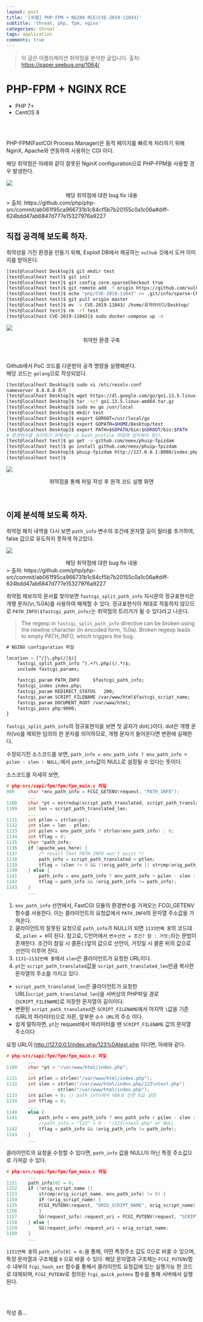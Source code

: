 ```yaml
---
layout: post
title: '[위협] PHP-FPM + NGINX RCE(CVE-2019-11043)'
subtitle: 'threat, php, fpm, nginx'
categories: threat
tags: application
comments: true
---
```


> 이 글은 어플리케이션 취약점을 분석한 글입니다. 출처: https://paper.seebug.org/1064/

# PHP-FPM + NGINX RCE

- PHP 7+
- CentOS 8

<br>
<br>

PHP-FPM(FastCGI Process Manager)은 동적 페이지를 빠르게 처리하기 위해 NginX, Apache와 연동하여 사용하는 CGI 이다.

해당 취약점은 아래와 같이 잘못된 NginX configuration으로 PHP-FPM을 사용할 경우 발생한다.

![](https://chanbin.github.io/assets/img/php-fpm/1.png)
<center>해당 취약점에 대한 bug fix 내용</center>
> 출처: https://github.com/php/php-src/commit/ab061f95ca966731b1c84cf5b7b20155c0a1c06a#diff-624bdd47ab6847d777e15327976a9227

## 직접 공격해 보도록 하자. 

취약성을 가진 환경을 만들기 위해, Exploit DB에서 제공하는 `vulhub` 깃에서 도커 이미지를 받아온다.

```bash
[test@localhost Desktop]$ git mkdir test
[test@localhost test]$ git init
[test@localhost test]$ git config core.sparseCheckout true
[test@localhost test]$ git remote add -f origin https://github.com/vulhub/vulhub
[test@localhost test]$ echo "php/CVE-2019-11043" >> .git/info/sparse-Checkout
[test@localhost test]$ git pull origin master
[test@localhost test]$ mv -v CVE-2019-11043/ /home/유저아이디/Desktop/
[test@localhost test]$ rm -rf test
[test@localhost CVE-2019-11043]$ sudo docker-compose up -d
```

![](https://chanbin.github.io/assets/img/php-fpm/2.png)
<center>취약한 환경 구축</center>

<br>
<br>

Github에서 PoC 코드를 다운받아 공격 명령을 실행해본다.<br>해당 코드는 `golang`으로 작성되었다.

```bash
[test@localhost Desktop]$ sudo vi /etc/resolv.conf
nameserver 8.8.8.8 추가
[test@localhost Desktop]$ wget https://dl.google.com/go/go1.13.5.linux-amd64.tar.gz
[test@localhost Desktop]$ tar -xzf go1.13.5.linux-amd64.tar.gz
[test@localhost Desktop]$ sudo mv go /usr/local
[test@localhost Desktop]$ mkdir test
[test@localhost Desktop]$ export GOROOT=/usr/local/go
[test@localhost Desktop]$ export GOPATH=$HOME/Desktop/test
[test@localhost Desktop]$ export PATH=$GOPATH/bin:$GOROOT/bin:$PATH
# 환경변수를 유지하기 위해서는 ~/.bash_profile 파일에 입력해야 한다.
[test@localhost test]$ go get -v github.com/neex/phuip-fpizdam
[test@localhost test]$ go install github.com/neex/phuip-fpizdam
[test@localhost Desktop]$ phuip-fpizdam http://127.0.0.1:8080/index.php
[test@localhost test]$ 
```

![](https://chanbin.github.io/assets/img/php-fpm/3.png)
<center>취약점을 통해 파일 작성 후 원격 코드 실행 화면</center>

<br>
<br>

## 이제 분석해 보도록 하자. 

취약점 패치 내역을 다시 보면 `path_info` 변수의 조건에 문자열 길이 필터를 추가하여, false 값으로 유도하지 못하게 하고있다.

![](https://chanbin.github.io/assets/img/php-fpm/1.png)
<center>해당 취약점에 대한 bug fix 내용</center>
> 출처: https://github.com/php/php-src/commit/ab061f95ca966731b1c84cf5b7b20155c0a1c06a#diff-624bdd47ab6847d777e15327976a9227

취약점 제보자의 문서를 찾아보면 `fastcgi_split_path_info` 지시문의 정규표현식은 개행 문자(\n,%0A)를 사용하여 해제할 수 있다. 정규표현식이 제대로 작동하지 않으므로 `PATH_INFO($fastcgi_path_info)`는 취약점의 트리거가 될 수 있다라고 나온다.

> The regexp in `fastcgi_split_path_info` directive can be broken using the newline character (in encoded form, %0a). Broken regexp leads to empty PATH_INFO, which triggers the bug.

```xml
# NGINX configuration 파일

location ~ [^/]\.php(/|$){
	fastcgi_split_path_info ^(.+?\.php)(/.*)$;
	include fastcgi_params;

	fastcgi_param PATH_INFO 	$fastcgi_path_info;
	fastcgi_index index.php;
	fastcgi_param REDIRECT_STATUS 	200;
	fastcgi_param SCRIPT_FILENAME /var/www/html$fastcgi_script_name;
	fastcgi_param DOCUMENT_ROOT /var/www/html;
	fastcgi_pass php:9000;
}
```
`fastcgi_split_path_info`의 정규표현식을 보면 첫 글자가 dot(.)이다. dot은 개행 문자(\n)를 제외한 임의의 한 문자를 의미하므로, 개행 문자가 들어온다면 변환에 실패한다.

수정되기전 소스코드를 보면, `path_info = env_path_info ? env_path_info + pilen - slen : NULL;`에서 `path_info`값이 NULL로 설정될 수 있다는 뜻이다.

소스코드를 자세히 보면,
```c
# php-src/sapi/fpm/fpm/fpm_main.c 파일
989		char *env_path_info = FCGI_GETENV(request, "PATH_INFO");
		...
1108	char *pt = estrndup(script_path_translated, script_path_translated_len);
1109	int len = script_path_translated_len;
		...
1131	int ptlen = strlen(pt);
1132	int slen = len - ptlen;
1133	int pilen = env_path_info ? strlen(env_path_info) : 0;
1134	int tflag = 0;
1135	char *path_info;
1136	if (apache_was_here) {
1137		/* recall that PATH_INFO won't exist */
1138		path_info = script_path_translated + ptlen;
1139		tflag = (slen != 0 && (!orig_path_info || strcmp(orig_path_info, path_info) != 0));
1140	} else {
1141		path_info = env_path_info ? env_path_info + pilen - slen : NULL;
1142		tflag = path_info && (orig_path_info != path_info);
1143	}
		...
```

1. `env_path_info` 선언에서, FastCGI 모듈의 환경변수를 가져오는 FCGI_GETENV함수를 사용한다. 이는 클라이언트의 요청값에서 `PATH_INFO`의 문자열 주소값을 가져온다. 
2. 클라이언트의 잘못된 요청으로 `path_info`가 NULL이 되면 `1133번째 줄`의 코드대로, `pilen = 0`이 된다. 참고로, C언어에서 `변수선언 = 조건? 참 : 거짓;`라는 문법이 존재한다. 조건이 참일 시 콜론(:)앞의 값으로 선언이, 거짓일 시 콜론 뒤의 값으로 선언이 이루어 진다.
3. `1131~1132번째 줄`에서 `slen`은 클라이언트가 요청한 URL이다.
4. `pt`는 `script_path_translated`값을 `script_path_translated_len`만큼 복사한 문자열의 주소를 가지고 있다.<br>
* `script_path_translated_len`은 클라이언트가 요청한 URL(`script_path_translated_len`)을 서버상의 PHP파일 경로(`SCRIPT_FILENAME`)로 저장한 문자열의 길이이다.
* 변환된 `script_path_translated`은 `SCRIPT_FILENAME`에서 마지막 `\`값을 기준(URL의 파라미터)으로 자른, 앞부분 `순수 URL`의 주소 이다.
* 쉽게 말하자면, `pt`는 request에서 파라미터를 뗀 `SCRIPT_FILENAME` 값의 문자열 주소이다


요청 URL이 http://127.0.0.1/index.php/123%0Atest.php 이다면, 아래와 같다.
```c
# php-src/sapi/fpm/fpm/fpm_main.c 파일
		...
1108	char *pt = "/var/www/html/index.php";
		...
1131	int ptlen = strlen("/var/www/html/index.php");
1132	int slen = strlen("/var/www/html/index.php/123\ntest.php")
				 - strlen("/var/www/html/index.php");
1133	int pilen = 0; // path_info에서 %0A로 인한 0값 설정
1134	int tflag = 0;
		...
1140	else {
1141		path_info = env_path_info ? env_path_info + pilen - slen : NULL;
			//path_info = "123" + 0 - "/123\ntest.php" or NULL
1142		tflag = path_info && (orig_path_info != path_info);
1143	}
		...
```

클라이언트의 요청을 수정할 수 있다면, `path_info` 값을 NULL이 아닌 특정 주소값으로 가져갈 수 있다.

```c
# php-src/sapi/fpm/fpm/fpm_main.c 파일
		...
1151	path_info[0] = 0;
1152	if (!orig_script_name ||
1153		strcmp(orig_script_name, env_path_info) != 0) {
1154		if (orig_script_name) {
1155		FCGI_PUTENV(request, "ORIG_SCRIPT_NAME", orig_script_name);
1156		}
1157		SG(request_info).request_uri = FCGI_PUTENV(request, "SCRIPT_NAME", env_path_info);
1158	} else {
1159		SG(request_info).request_uri = orig_script_name;
1160	}
		...
```

`1151번째 줄`의 `path_info[0] = 0;`을 통해, 어떤 특정주소 값도 0으로 바꿀 수 있으며, 특정 문자열과 구조체를 `0` 으로 바꿀 수 있다.
해당 문자열과 구조체는 `FCGI_PUTENV`함수 내부의 `fcgi_hash_set` 함수를 통해서 클라이언트 요청값에 있는 실행가능 한 코드로 대체되며, `FCGI_PUTENV`로 정의된 `fcgi_quick_putenv` 함수를 통해 서버에서 실행된다.
 

 

<br>
<br>

작성 중...
